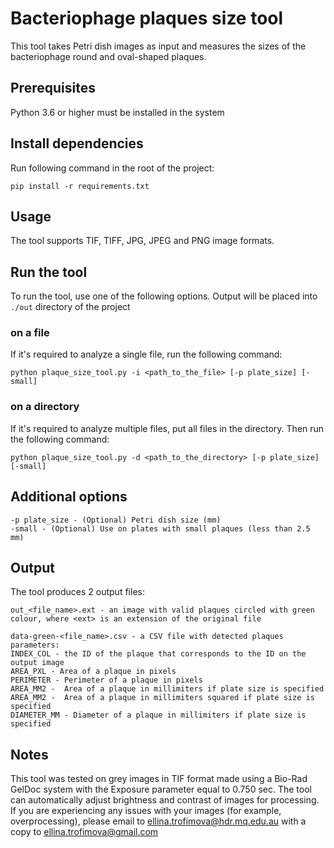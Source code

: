 # Bacteriophage plaques size tool
This tool takes Petri dish images as input and measures the sizes of the bacteriophage round and oval-shaped plaques.

## Prerequisites
Python 3.6 or higher must be installed in the system
## Install dependencies
Run following command in the root of the project:
```
pip install -r requirements.txt
``` 
## Usage

The tool supports TIF, TIFF, JPG, JPEG and PNG image formats.

## Run the tool
To run the tool, use one of the following options. Output will be placed into `./out` directory of the project

### on a file
If it's required to analyze a single file, run the following command:
```
python plaque_size_tool.py -i <path_to_the_file> [-p plate_size] [-small]
```
### on a directory
If it's required to analyze multiple files, put all files in the directory. Then run the following command:
```
python plaque_size_tool.py -d <path_to_the_directory> [-p plate_size] [-small]
```
## Additional options
```
-p plate_size - (Optional) Petri dish size (mm)
-small - (Optional) Use on plates with small plaques (less than 2.5 mm) 
``` 

## Output
The tool produces 2 output files:
```
out_<file_name>.ext - an image with valid plaques circled with green colour, where <ext> is an extension of the original file

data-green-<file_name>.csv - a CSV file with detected plaques parameters: 
INDEX_COL - the ID of the plaque that corresponds to the ID on the output image
AREA_PXL - Area of a plaque in pixels
PERIMETER - Perimeter of a plaque in pixels
AREA_MM2 -  Area of a plaque in millimiters if plate size is specified
AREA_MM2 -  Area of a plaque in millimiters squared if plate size is specified
DIAMETER_MM - Diameter of a plaque in millimiters if plate size is specified    
```

## Notes
This tool was tested on grey images in TIF format made using a Bio-Rad GelDoc system with the Exposure parameter equal to 0.750 sec.
The tool can automatically adjust brightness and contrast of images for processing.
If you are experiencing any issues with your images (for example, overprocessing), please email to [ellina.trofimova@hdr.mq.edu.au](mailto:ellina.trofimova@hdr.mq.edu.au) with a copy to [ellina.trofimova@gmail.com](mailto:ellina.trofimova@gmail.com)
